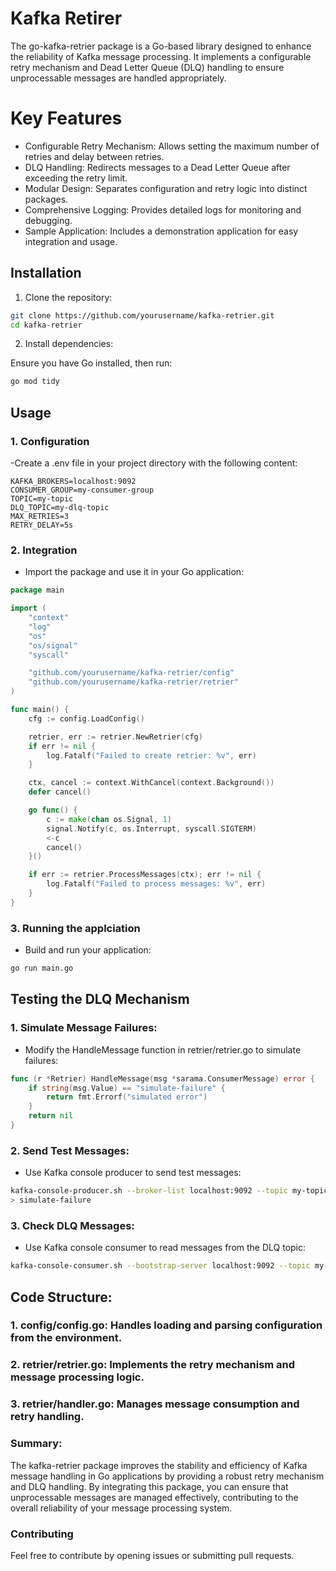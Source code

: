 # Kafka Retirer

The go-kafka-retrier package is a Go-based library designed to enhance the reliability of Kafka message processing. It implements a configurable retry mechanism and Dead Letter Queue (DLQ) handling to ensure unprocessable messages are handled appropriately.

# Key Features

- Configurable Retry Mechanism: Allows setting the maximum number of retries and delay between retries.
- DLQ Handling: Redirects messages to a Dead Letter Queue after exceeding the retry limit.
- Modular Design: Separates configuration and retry logic into distinct packages.
- Comprehensive Logging: Provides detailed logs for monitoring and debugging.
- Sample Application: Includes a demonstration application for easy integration and usage.

## Installation

1. Clone the repository:

```bash
git clone https://github.com/yourusername/kafka-retrier.git
cd kafka-retrier
```

2. Install dependencies:

Ensure you have Go installed, then run:

```bash
go mod tidy
```

## Usage

### 1. Configuration
-Create a .env file in your project directory with the following content:

```env
KAFKA_BROKERS=localhost:9092
CONSUMER_GROUP=my-consumer-group
TOPIC=my-topic
DLQ_TOPIC=my-dlq-topic
MAX_RETRIES=3
RETRY_DELAY=5s
```

### 2. Integration
- Import the package and use it in your Go application:

```go
package main

import (
    "context"
    "log"
    "os"
    "os/signal"
    "syscall"

    "github.com/yourusername/kafka-retrier/config"
    "github.com/yourusername/kafka-retrier/retrier"
)

func main() {
    cfg := config.LoadConfig()

    retrier, err := retrier.NewRetrier(cfg)
    if err != nil {
        log.Fatalf("Failed to create retrier: %v", err)
    }

    ctx, cancel := context.WithCancel(context.Background())
    defer cancel()

    go func() {
        c := make(chan os.Signal, 1)
        signal.Notify(c, os.Interrupt, syscall.SIGTERM)
        <-c
        cancel()
    }()

    if err := retrier.ProcessMessages(ctx); err != nil {
        log.Fatalf("Failed to process messages: %v", err)
    }
}

```

### 3. Running the applciation
- Build and run your application:
 
```bash
go run main.go
```


## Testing the DLQ Mechanism

### 1. Simulate Message Failures:

- Modify the HandleMessage function in retrier/retrier.go to simulate failures:

```go
func (r *Retrier) HandleMessage(msg *sarama.ConsumerMessage) error {
    if string(msg.Value) == "simulate-failure" {
        return fmt.Errorf("simulated error")
    }
    return nil
}

```

### 2. Send Test Messages:

- Use Kafka console producer to send test messages:

```bash
kafka-console-producer.sh --broker-list localhost:9092 --topic my-topic
> simulate-failure

```
### 3. Check DLQ Messages:

- Use Kafka console consumer to read messages from the DLQ topic:

```bash
kafka-console-consumer.sh --bootstrap-server localhost:9092 --topic my-dlq-topic --from-beginning

```


## Code Structure:

### 1. config/config.go: Handles loading and parsing configuration from the environment.
### 2. retrier/retrier.go: Implements the retry mechanism and message processing logic.
### 3. retrier/handler.go: Manages message consumption and retry handling.



### Summary:
The kafka-retrier package improves the stability and efficiency of Kafka message handling in Go applications by providing a robust retry mechanism and DLQ handling. By integrating this package, you can ensure that unprocessable messages are managed effectively, contributing to the overall reliability of your message processing system.


### Contributing

Feel free to contribute by opening issues or submitting pull requests.
